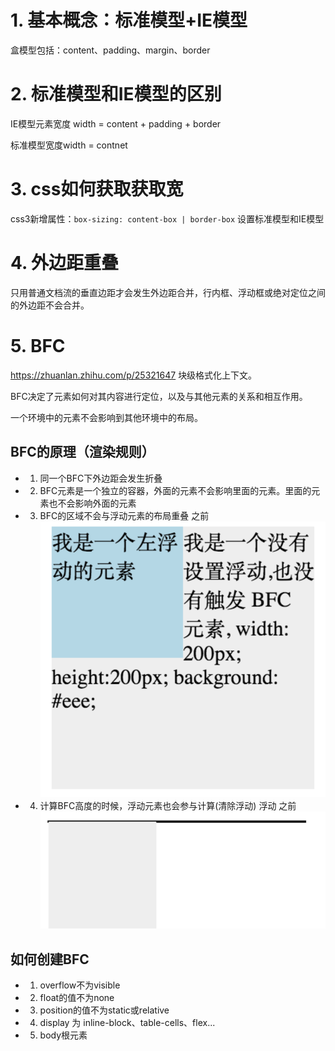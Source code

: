 
# 1. 基本概念：标准模型+IE模型
盒模型包括：content、padding、margin、border
# 2. 标准模型和IE模型的区别
IE模型元素宽度 width = content + padding + border

标准模型宽度width = contnet

# 3. css如何获取获取宽
css3新增属性：`box-sizing: content-box | border-box` 设置标准模型和IE模型

# 4. 外边距重叠
只用普通文档流的垂直边距才会发生外边距合并，行内框、浮动框或绝对定位之间的外边距不会合并。

# 5. BFC
https://zhuanlan.zhihu.com/p/25321647
块级格式化上下文。

BFC决定了元素如何对其内容进行定位，以及与其他元素的关系和相互作用。

一个环境中的元素不会影响到其他环境中的布局。

## BFC的原理（渲染规则）
- 1. 同一个BFC下外边距会发生折叠
- 2. BFC元素是一个独立的容器，外面的元素不会影响里面的元素。里面的元素也不会影响外面的元素
- 3. BFC的区域不会与浮动元素的布局重叠
之前
![image](./BFC-3.png)
- 4. 计算BFC高度的时候，浮动元素也会参与计算(清除浮动)
 浮动
 之前
![image](./BFC-4.png)
## 如何创建BFC
- 1. overflow不为visible
- 2. float的值不为none
- 3. position的值不为static或relative
- 4. display 为 inline-block、table-cells、flex...
- 5. body根元素